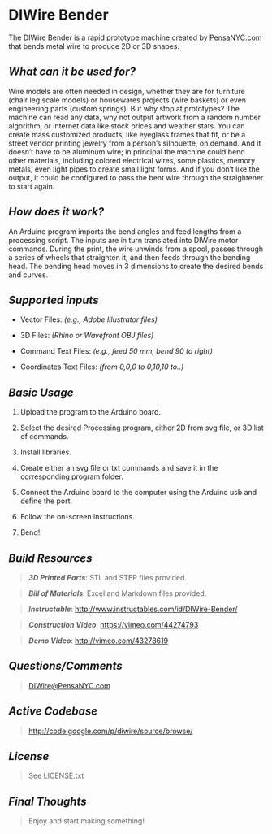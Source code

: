 # DIWire Bender

The DIWire Bender is a rapid prototype machine created by [PensaNYC.com](http://pensanyc.com/) that bends metal wire to produce 2D or 3D shapes.

## _What can it be used for?_

Wire models are often needed in design, whether they are for furniture (chair leg scale models) or housewares projects (wire baskets) or even engineering parts (custom springs). But why stop at prototypes? The machine can read any data, why not output artwork from a random number algorithm, or internet data like stock prices and weather stats. You can create mass customized products, like eyeglass frames that fit, or be a street vendor printing jewelry from a person’s silhouette, on demand. And it doesn’t have to be aluminum wire; in principal the machine could bend other materials, including colored electrical wires, some plastics, memory metals, even light pipes to create small light forms. And if you don’t like the output, it could be configured to pass the bent wire through the straightener to start again.

## _How does it work?_

An Arduino program imports the bend angles and feed lengths from a processing script. The inputs are in turn translated into DIWire motor commands. During the print, the wire unwinds from a spool, passes through a series of wheels that straighten it, and then feeds through the bending head. The bending head moves in 3 dimensions to create the desired bends and curves.

## _Supported inputs_

- Vector Files: _(e.g., Adobe Illustrator files)_

- 3D Files: _(Rhino or Wavefront OBJ files)_

- Command Text Files: _(e.g., feed 50 mm, bend 90 to right)_

- Coordinates Text Files: _(from 0,0,0 to 0,10,10 to..)_

## _Basic Usage_

1. Upload the program to the Arduino board.

2. Select the desired Processing program, either 2D from svg file, or 3D list of commands.

3. Install libraries.

4. Create either an svg file or txt commands and save it in the corresponding program folder.

5. Connect the Arduino board to the computer using the Arduino usb and define the port.

6. Follow the on-screen instructions.

7. Bend!

## _Build Resources_

> ___3D Printed Parts___: STL and STEP files provided.

> ___Bill of Materials___: Excel and Markdown files provided.

> ___Instructable___: <http://www.instructables.com/id/DIWire-Bender/>

> ___Construction Video___: <https://vimeo.com/44274793>

> ___Demo Video___: <http://vimeo.com/43278619>

## _Questions/Comments_

> <DIWire@PensaNYC.com>

## _Active Codebase_

> <http://code.google.com/p/diwire/source/browse/>

## _License_

> See LICENSE.txt

## _Final Thoughts_

> Enjoy and start making something!  
